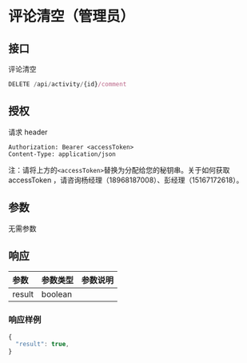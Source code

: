 # 评论清空（管理员）

## 接口

评论清空

```javascript
DELETE /api/activity/{id}/comment
```

## 授权

请求 header

```http
Authorization: Bearer <accessToken>
Content-Type: application/json
```

注：请将上方的`<accessToken>`替换为分配给您的秘钥串。关于如何获取 accessToken ，请咨询杨经理（18968187008）、彭经理（15167172618）。

## 参数

无需参数

## 响应

| 参数 | 参数类型 | 参数说明 |
| :--- | :--- | :--- |
| result | boolean |  |

### 响应样例

```javascript
{
  "result": true,
}
```

